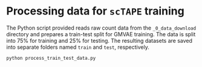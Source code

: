# Processing data for `scTAPE` training
The Python script provided reads raw count data from the `_0_data_download` directory and prepares a train-test split for GMVAE training. The data is split into 75% for training and 25% for testing. The resulting datasets are saved into separate folders named `train` and `test`, respectively.
```
python process_train_test_data.py
```

